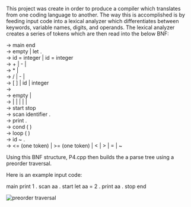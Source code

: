 This project was create in order to produce a compiler which translates from one coding language to another. The way this is accomplished is by feeding
input code into a lexical analyzer which differentiates between keywords, variable names, digits, and operands. The lexical analyzer creates a series
of tokens which are then read into the below BNF:

<program>  ->     <vars> main <stats> end<br>
<vars>         ->      empty | let <varList> .<br>
<varList>     ->      id = integer | id = integer <varList><br>
<exp>          ->      <M> + <exp> | <M> - <exp> | <M><br>
<M>             ->      <N> * <M> | <N>      <br>
<N>             ->     <R> / <N> | - <N> |  <R><br>
<R>              ->      [ <exp> ]  | id | integer<br>
<stats>         ->      <stat>  <mStat><br>
<mStat>       ->      empty |  <stat>  <mStat><br>
<stat>           ->      <in>   | <out>   | <block> | <if>  | <loop>  | <assign><br>
<block>       ->      start <vars> <stats> stop<br>
<in>              ->      scan identifier .<br>
<out>            ->      print <exp> .<br>
<if>               ->      cond ( <exp> <RO> <exp> ) <stat><br>
<loop>          ->      loop ( <exp> <RO> <exp> )  <stat><br>
<assign>       ->      id  ~ <exp> .<br>
<RO>            ->      <= (one token)  | >=  (one token)  | < | > | = | ~   <br>

Using this BNF structure, P4.cpp then builds the a parse tree using a preorder traversal.

Here is an example input code:

main 
  print 1 .
  scan aa .
  start
    let aa = 2 .
    print aa .
  stop
end


![preorder traversal](https://github.com/ThomasCholak/CodeCompilationProject/assets/63080803/ea10e056-9a1a-4252-b92e-783bce074c99)
